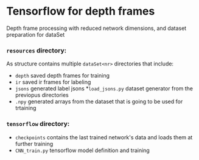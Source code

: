 # Tensorflow for depth frames
Depth frame processing with reduced network dimensions, and dataset preparation for dataSet


### ```resources``` directory:
As structure contains multiple ```dataSet<nr>``` directories that include:
  * ```depth```            saved depth frames for training
  * ```ir```               saved ir frames for labeling
  * ```jsons```            generated label jsons 
  *```load_jsons.py```           dataset generator from the previopus directories 
  * ```.npy```                   generated arrays from the dataset that is going to be used for trtaining
  
  ### ```tensorflow``` directory:
* ```checkpoints```        contains the last trained network's data and loads them at further training
* ```CNN_train.py```       tensorflow model definition and training
  
